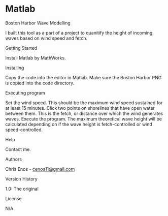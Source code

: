 # Matlab
Boston Harbor Wave Modelling

I built this tool as a part of a project to quanitify the height of incoming waves based on wind speed and fetch. 

Getting Started

Install Matlab by MathWorks.

Installing

Copy the code into the editor in Matlab. Make sure the Boston Harbor PNG is copied into the code directory.

Executing program

Set the wind speed. This should be the maximum wind speed sustained for at least 15 minutes.
Click two points on shorelines that have open water between them. This is the fetch, or distance over which the wind generates waves.
Execute the program. The maximum theoretical wave height will be calculated depending on if the wave height is fetch-controlled or 
wind speed-controlled.

Help

Contact me.

Authors

Chris Enos - cenos11@gmail.com

Version History

1.0: The original

License

N/A
